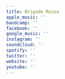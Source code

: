 ```yaml
---
title: Brigade Rosse
apple_music: ''
bandcamp: ''
facebook: ''
google_music: ''
instagram: ''
soundcloud: ''
spotify: ''
twitter: ''
website: ''
youtube: ''
---
```

